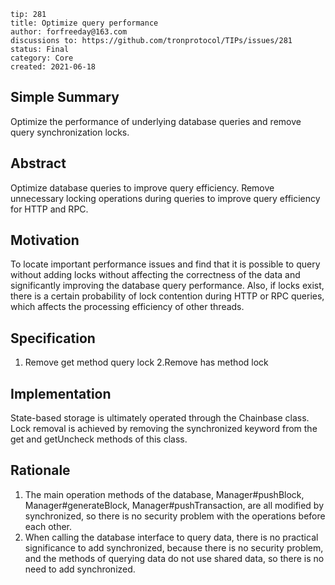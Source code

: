```
tip: 281
title: Optimize query performance
author: forfreeday@163.com
discussions to: https://github.com/tronprotocol/TIPs/issues/281
status: Final
category: Core
created: 2021-06-18
```

## Simple Summary
Optimize the performance of underlying database queries and remove query synchronization locks.

## Abstract
Optimize database queries to improve query efficiency. Remove unnecessary locking operations during queries to improve query efficiency for HTTP and RPC.

## Motivation
To locate important performance issues and find that it is possible to query without adding locks without affecting the correctness of the data and significantly improving the database query performance.
Also, if locks exist, there is a certain probability of lock contention during HTTP or RPC queries, which affects the processing efficiency of other threads.

## Specification
1. Remove get method query lock
2.Remove has method lock

## Implementation
State-based storage is ultimately operated through the Chainbase class. Lock removal is achieved by removing the synchronized keyword from the get and getUncheck methods of this class.

## Rationale
1. The main operation methods of the database, Manager#pushBlock, Manager#generateBlock, Manager#pushTransaction, are all modified by synchronized, so there is no security problem with the operations before each other.
2. When calling the database interface to query data, there is no practical significance to add synchronized, because there is no security problem, and the methods of querying data do not use shared data, so there is no need to add synchronized.